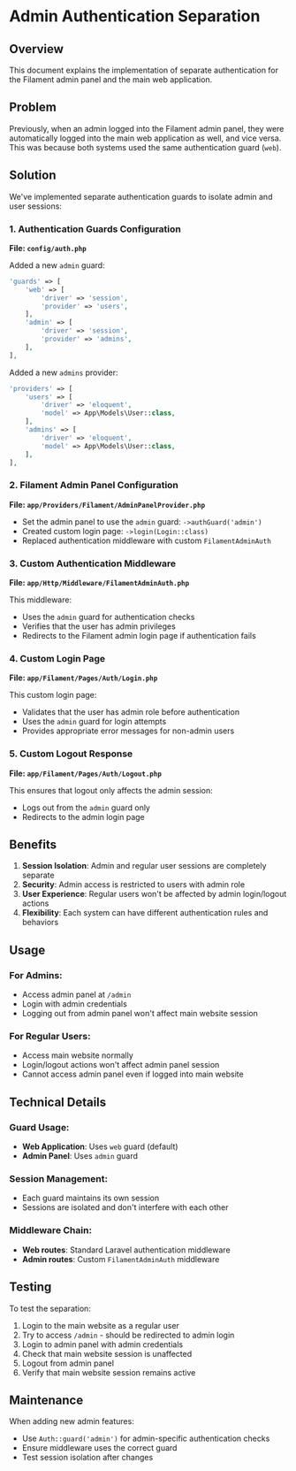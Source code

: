 # Admin Authentication Separation

## Overview
This document explains the implementation of separate authentication for the Filament admin panel and the main web application.

## Problem
Previously, when an admin logged into the Filament admin panel, they were automatically logged into the main web application as well, and vice versa. This was because both systems used the same authentication guard (`web`).

## Solution
We've implemented separate authentication guards to isolate admin and user sessions:

### 1. Authentication Guards Configuration
**File: `config/auth.php`**

Added a new `admin` guard:
```php
'guards' => [
    'web' => [
        'driver' => 'session',
        'provider' => 'users',
    ],
    'admin' => [
        'driver' => 'session',
        'provider' => 'admins',
    ],
],
```

Added a new `admins` provider:
```php
'providers' => [
    'users' => [
        'driver' => 'eloquent',
        'model' => App\Models\User::class,
    ],
    'admins' => [
        'driver' => 'eloquent',
        'model' => App\Models\User::class,
    ],
],
```

### 2. Filament Admin Panel Configuration
**File: `app/Providers/Filament/AdminPanelProvider.php`**

- Set the admin panel to use the `admin` guard: `->authGuard('admin')`
- Created custom login page: `->login(Login::class)`
- Replaced authentication middleware with custom `FilamentAdminAuth`

### 3. Custom Authentication Middleware
**File: `app/Http/Middleware/FilamentAdminAuth.php`**

This middleware:
- Uses the `admin` guard for authentication checks
- Verifies that the user has admin privileges
- Redirects to the Filament admin login page if authentication fails

### 4. Custom Login Page
**File: `app/Filament/Pages/Auth/Login.php`**

This custom login page:
- Validates that the user has admin role before authentication
- Uses the `admin` guard for login attempts
- Provides appropriate error messages for non-admin users

### 5. Custom Logout Response
**File: `app/Filament/Pages/Auth/Logout.php`**

This ensures that logout only affects the admin session:
- Logs out from the `admin` guard only
- Redirects to the admin login page

## Benefits

1. **Session Isolation**: Admin and regular user sessions are completely separate
2. **Security**: Admin access is restricted to users with admin role
3. **User Experience**: Regular users won't be affected by admin login/logout actions
4. **Flexibility**: Each system can have different authentication rules and behaviors

## Usage

### For Admins:
- Access admin panel at `/admin`
- Login with admin credentials
- Logging out from admin panel won't affect main website session

### For Regular Users:
- Access main website normally
- Login/logout actions won't affect admin panel session
- Cannot access admin panel even if logged into main website

## Technical Details

### Guard Usage:
- **Web Application**: Uses `web` guard (default)
- **Admin Panel**: Uses `admin` guard

### Session Management:
- Each guard maintains its own session
- Sessions are isolated and don't interfere with each other

### Middleware Chain:
- **Web routes**: Standard Laravel authentication middleware
- **Admin routes**: Custom `FilamentAdminAuth` middleware

## Testing

To test the separation:

1. Login to the main website as a regular user
2. Try to access `/admin` - should be redirected to admin login
3. Login to admin panel with admin credentials
4. Check that main website session is unaffected
5. Logout from admin panel
6. Verify that main website session remains active

## Maintenance

When adding new admin features:
- Use `Auth::guard('admin')` for admin-specific authentication checks
- Ensure middleware uses the correct guard
- Test session isolation after changes